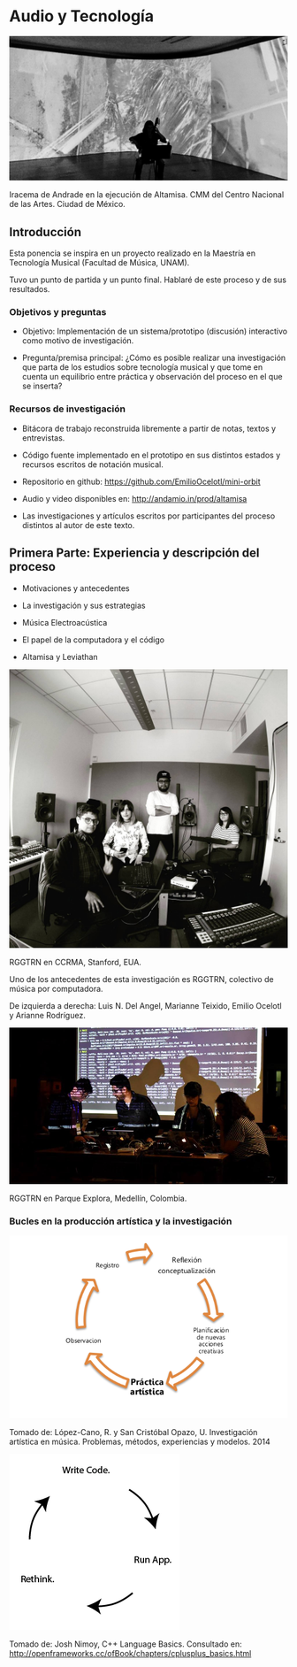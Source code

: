 
# Audio y Tecnología

![altamisa](https://github.com/EmilioOcelotl/audioTecnologiaCCD/blob/master/img/altamisa2.png)

Iracema de Andrade en la ejecución de Altamisa. CMM del Centro Nacional de las Artes. Ciudad de México. 

## Introducción

Esta ponencia se inspira en un proyecto realizado en la Maestría en Tecnología Musical (Facultad de Música, UNAM).

Tuvo un punto de partida y un punto final. Hablaré de este proceso y de sus resultados. 

### Objetivos y preguntas

- Objetivo: Implementación de un sistema/prototipo (discusión) interactivo como motivo de investigación. 

- Pregunta/premisa principal: ¿Cómo es posible realizar una investigación que parta de los estudios sobre tecnologı́a musical y que tome en cuenta un equilibrio entre práctica y observación del proceso en el que se inserta?

### Recursos de investigación

- Bitácora de trabajo reconstruida libremente a partir de notas, textos y entrevistas.

- Código fuente implementado en el prototipo en sus distintos estados y recursos escritos de notación musical.
 
- Repositorio en github: https://github.com/EmilioOcelotl/mini-orbit

- Audio y video disponibles en: http://andamio.in/prod/altamisa

- Las investigaciones y artı́culos escritos por participantes del proceso distintos al autor de este texto.

## Primera Parte: Experiencia y descripción del proceso

- Motivaciones y antecedentes

- La investigación y sus estrategias

- Música Electroacústica

- El papel de la computadora y el código

- Altamisa y Leviathan

![RGGTRN](https://github.com/EmilioOcelotl/audioTecnologiaCCD/blob/master/img/RGGTRNccrma.jpg)

RGGTRN en CCRMA, Stanford, EUA. 

Uno de los antecedentes de esta investigación es RGGTRN, colectivo de música por computadora.

De izquierda a derecha: Luis N. Del Angel, Marianne Teixido, Emilio Ocelotl y Arianne Rodríguez. 

![RGGTRN](https://github.com/EmilioOcelotl/audioTecnologiaCCD/blob/master/img/medallo.jpg)

RGGTRN en Parque Explora, Medellín, Colombia. 

### Bucles en la producción artística y la investigación

![RGGTRN](https://github.com/EmilioOcelotl/audioTecnologiaCCD/blob/master/img/bucle1.png)

Tomado de: López-Cano, R. y San Cristóbal Opazo, U. Investigación artı́stica en música. Problemas, métodos, experiencias y modelos. 2014

![RGGTRN](https://github.com/EmilioOcelotl/audioTecnologiaCCD/blob/master/img/bucle2.png)

Tomado de: Josh Nimoy, C++ Language Basics. Consultado en: http://openframeworks.cc/ofBook/chapters/cplusplus_basics.html
